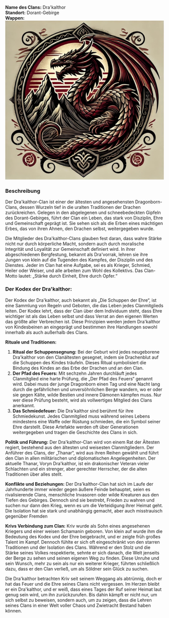 **Name des Clans:** Dra'kalthor  
**Standort:** Dorant-Gebirge  
**Wappen:**
![Dra'kalthor|250](Spieler/Kriv/Dra'kalthor-Clan.jpg)

### Beschreibung
Der Dra'kalthor-Clan ist einer der ältesten und angesehensten Dragonborn-Clans, dessen Wurzeln tief in die uralten Traditionen der Drachen zurückreichen. Gelegen in den abgelegenen und schneebedeckten Gipfeln des Dorant-Gebirges, führt der Clan ein Leben, das stark von Disziplin, Ehre und Gemeinschaft geprägt ist. Sie sehen sich als die Erben eines mächtigen Erbes, das von ihren Ahnen, den Drachen selbst, weitergegeben wurde.

Die Mitglieder des Dra'kalthor-Clans glauben fest daran, dass wahre Stärke nicht nur durch körperliche Macht, sondern auch durch moralische Integrität und Loyalität zur Gemeinschaft definiert wird. In ihrer abgeschiedenen Bergfestung, bekannt als Dra'vorrak, lehren sie ihre Jungen von klein auf die Tugenden des Kampfes, der Disziplin und des Dienstes. Jeder im Clan hat eine Aufgabe, sei es als Krieger, Schmied, Heiler oder Weiser, und alle arbeiten zum Wohl des Kollektivs. Das Clan-Motto lautet: „Stärke durch Einheit, Ehre durch Opfer.“


### Der Kodex der Dra'kalthor:
Der Kodex der Dra'kalthor, auch bekannt als „Die Schuppen der Ehre“, ist eine Sammlung von Regeln und Geboten, die das Leben jedes Clanmitglieds leiten. Der Kodex lehrt, dass der Clan über dem Individuum steht, dass Ehre wichtiger ist als das Leben selbst und dass Verrat an den eigenen Werten das größte aller Verbrechen ist. Diese Prinzipien werden jedem Dra'kalthor von Kindesbeinen an eingeprägt und bestimmen ihre Handlungen sowohl innerhalb als auch außerhalb des Clans.

**Rituale und Traditionen:**
1. **Ritual der Schuppensegnung:** Bei der Geburt wird jedes neugeborene Dra'kalthor von den Clanältesten gesegnet, indem sie Drachenblut auf die Schuppen des Kindes träufeln. Dieses Ritual symbolisiert die Bindung des Kindes an das Erbe der Drachen und an den Clan.
2. **Der Pfad des Feuers:** Mit sechzehn Jahren durchläuft jedes Clanmitglied eine harte Prüfung, die „Der Pfad des Feuers“ genannt wird. Dabei muss der junge Dragonborn einen Tag und eine Nacht lang durch die gefährlichen und unversöhnlichen Berge wandern, wo er oder sie gegen Kälte, wilde Bestien und innere Dämonen kämpfen muss. Nur wer diese Prüfung besteht, wird als vollwertiges Mitglied des Clans anerkannt.
3. **Das Schmiedefeuer:** Die Dra'kalthor sind berühmt für ihre Schmiedekunst. Jedes Clanmitglied muss während seines Lebens mindestens eine Waffe oder Rüstung schmieden, die ein Symbol seiner Ehre darstellt. Diese Artefakte werden oft über Generationen weitergegeben und tragen die Geschichte des Clans in sich.


**Politik und Führung:**
Der Dra'kalthor-Clan wird von einem Rat der Ältesten regiert, bestehend aus den ältesten und weisesten Clanmitgliedern. Der Anführer des Clans, der „Thanar“, wird aus ihren Reihen gewählt und führt den Clan in allen militärischen und diplomatischen Angelegenheiten. Der aktuelle Thanar, Voryn Dra'kalthor, ist ein drakonischer Veteran vieler Schlachten und ein strenger, aber gerechter Herrscher, der die alten Traditionen über alles stellt.


**Konflikte und Beziehungen:**
Der Dra'kalthor-Clan hat sich im Laufe der Jahrhunderte immer wieder gegen äußere Feinde behauptet, seien es rivalisierende Clans, menschliche Invasoren oder wilde Kreaturen aus den Tiefen des Gebirges. Dennoch sind sie bestrebt, Frieden zu wahren und suchen nur dann den Krieg, wenn es um die Verteidigung ihrer Heimat geht. Die Isolation hat sie stark und unabhängig gemacht, aber auch misstrauisch gegenüber Fremden


**Krivs Verbindung zum Clan:**
Kriv wurde als Sohn eines angesehenen Kriegers und einer weisen Schamanin geboren. Von klein auf wurde ihm die Bedeutung des Kodex und der Ehre beigebracht, und er zeigte früh großes Talent im Kampf. Dennoch fühlte er sich oft eingeschränkt von den starren Traditionen und der Isolation des Clans. Während er den Stolz und die Stärke seines Volkes respektierte, sehnte er sich danach, die Welt jenseits der Berge zu sehen und seinen eigenen Weg zu finden. Diese Unruhe und sein Wunsch, mehr zu sein als nur ein weiterer Krieger, führten schließlich dazu, dass er den Clan verließ, um als Söldner sein Glück zu suchen.

Die Dra'kalthor betrachten Kriv seit seinem Weggang als abtrünnig, doch er hat das Feuer und die Ehre seines Clans nicht vergessen. Im Herzen bleibt er ein Dra'kalthor, und er weiß, dass eines Tages der Ruf seiner Heimat laut genug sein wird, um ihn zurückzurufen. Bis dahin kämpft er nicht nur, um sich selbst zu beweisen, sondern auch, um zu zeigen, dass die Lehren seines Clans in einer Welt voller Chaos und Zwietracht Bestand haben können.